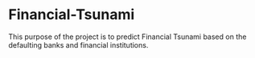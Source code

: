 # Financial-Tsunami
This purpose of the project is to predict Financial Tsunami based on the defaulting banks and financial institutions.
